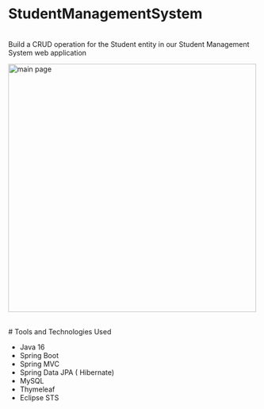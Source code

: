 # StudentManagementSystem
<br />
Build a CRUD operation for the Student entity in our Student Management System web application
<p align=left>
<img alt="main page" width="500px" src="https://1.bp.blogspot.com/-Bez0drTwVL4/YI5wUMUZjdI/AAAAAAAAIq8/NZGGF7AyU5QvnAei8OdOFpSt5XydcWkhgCLcBGAsYHQ/s1529/list-students-javaguides.png" />
</p>
<br/>
# Tools and Technologies Used

 - Java 16
 - Spring Boot
 - Spring MVC
 - Spring Data JPA ( Hibernate)
 - MySQL
 - Thymeleaf
 - Eclipse STS
